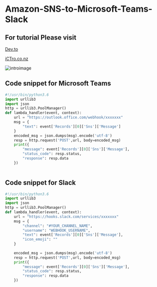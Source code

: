 # Amazon-SNS-to-Microsoft-Teams-Slack

## For tutorial Please visit 
[Dev.to](https://dev.to/anuvindhs/how-to-send-aws-notifications-aws-sns-to-microsoft-teams-1d1l)

[iCTro.co.nz](https://ictpro.co.nz/how-to-send-aws-notifications-aws-sns-to-microsoft-teams/)

![introimage](https://dev-to-uploads.s3.amazonaws.com/uploads/articles/tpf2trjki62z5qmrgmwf.png)
## Code snippet for Microsoft Teams

```python
#!/usr/bin/python3.6
import urllib3 
import json
http = urllib3.PoolManager() 
def lambda_handler(event, context): 
    url = "https://outlook.office.com/webhook/xxxxxxx"    
    msg = {
        "text": event['Records'][0]['Sns']['Message']
    }
    encoded_msg = json.dumps(msg).encode('utf-8')
    resp = http.request('POST',url, body=encoded_msg)
    print({
        "message": event['Records'][0]['Sns']['Message'], 
        "status_code": resp.status, 
        "response": resp.data
    })
    
 ```

## Code snippet for Slack
```python
#!/usr/bin/python3.6
import urllib3
import json
http = urllib3.PoolManager()
def lambda_handler(event, context):
    url = "https://hooks.slack.com/services/xxxxxxx"
    msg = {
        "channel": "#YOUR_CHANNEL_NAME",
        "username": "WEBHOOK_USERNAME",
        "text": event['Records'][0]['Sns']['Message'],
        "icon_emoji": ""
    }
    
    encoded_msg = json.dumps(msg).encode('utf-8')
    resp = http.request('POST',url, body=encoded_msg)
    print({
        "message": event['Records'][0]['Sns']['Message'], 
        "status_code": resp.status, 
        "response": resp.data
    })
```
